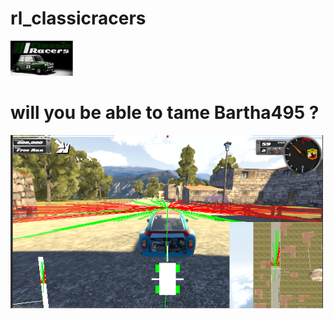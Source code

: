 # rl_classicracers

  <img src="./png/Capture_000.PNG" width="100" title="Vision Reelle">

# will you be able to tame Bartha495 ?
<p>
<img src="./png/Capture_001.PNG" width="500" alt="Classic Racers">
  </p>

